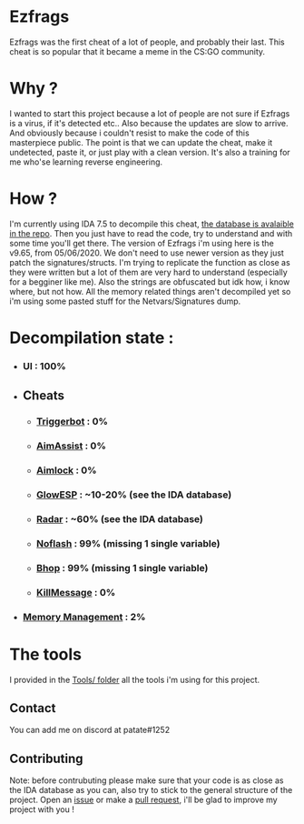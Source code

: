# Ezfrags
Ezfrags was the first cheat of a lot of people, and probably their last. This cheat is so popular that it became a meme in the CS:GO community.

# Why ?
I wanted to start this project because a lot of people are not sure if Ezfrags is a virus, if it's detected etc.. Also because the updates are slow to arrive. And obviously because i couldn't resist to make the code of this masterpiece public.
The point is that we can update the cheat, make it undetected, paste it, or just play with a clean version. It's also a training for me who'se learning reverse engineering.

# How ?
I'm currently using IDA 7.5 to decompile this cheat, [the database is avalaible in the repo](https://github.com/ALittlePatate/ezfrags/blob/master/Reversing/ezfrags.exe.idb).
Then you just have to read the code, try to understand and with some time you'll get there.
The version of Ezfrags i'm using here is the v9.65, from 05/06/2020. We don't need to use newer version as they just patch the signatures/structs.
I'm trying to replicate the function as close as they were written but a lot of them are very hard to understand (especially for a begginer like me).
Also the strings are obfuscated but idk how, i know where, but not how.
All the memory related things aren't decompiled yet so i'm using some pasted stuff for the Netvars/Signatures dump.

# Decompilation state :
* ### UI : 100%
* ## Cheats
  * ### [Triggerbot](https://github.com/ALittlePatate/ezfrags/blob/master/Ezfrags/Triggerbot.cpp) : 0%
  * ### [AimAssist](https://gith](https://github.com/ALittlePatate/ezfrags/blob/master/Ezfrags/Aimlock.cpp)ub.com/ALittlePatate/ezfrags/blob/master/Ezfrags/AimAssist.cpp) : 0%
  * ### [Aimlock](https://github.com/ALittlePatate/ezfrags/blob/master/Ezfrags/Aimlock.cpp) : 0%
  * ### [GlowESP](https://github.com/ALittlePatate/ezfrags/blob/master/Ezfrags/GlowESP.cpp) : ~10-20% (see the IDA database)
  * ### [Radar](https://github.com/ALittlePatate/ezfrags/blob/master/Ezfrags/Radar.cpp) : ~60% (see the IDA database)
  * ### [Noflash](https://github.com/ALittlePatate/ezfrags/blob/master/Ezfrags/NoFlash.cpp) : 99% (missing 1 single variable)
  * ### [Bhop](https://github.com/ALittlePatate/ezfrags/blob/master/Ezfrags/BunnyHop.cpp) : 99% (missing 1 single variable)
  * ### [KillMessage](https://github.com/ALittlePatate/ezfrags/blob/master/Ezfrags/KillMessage.cpp) : 0%
* ### [Memory Management](https://github.com/ALittlePatate/ezfrags/blob/master/Ezfrags/MemManager.cpp) : 2%

# The tools
I provided in the [Tools/ folder](https://github.com/ALittlePatate/ezfrags/tree/master/Tools) all the tools i'm using for this project.

## Contact

You can add me on discord at patate#1252

## Contributing

Note: before contrubuting please make sure that your code is as close as the IDA database as you can, also try to stick to the general structure of the project.
Open an [issue](https://github.com/ALittlePatate/ezfrags/issues/new) or make a [pull request](https://github.com/ALittlePatate/ezfrags/pulls), i'll be glad to improve my project with you !
